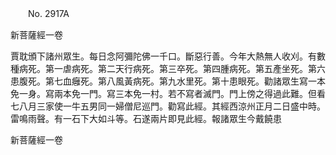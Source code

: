 ﻿　　No. 2917A

新菩薩經一卷

賈耽頒下諸州眾生。每日念阿彌陀佛一千口。斷惡行善。今年大熱無人收刈。有數種病死。第一虐病死。第二天行病死。第三卒死。第四腫病死。第五產坐死。第六患腹死。第七血癰死。第八風黃病死。第九水里死。第十患眼死。勸諸眾生寫一本免一身。寫兩本免一門。寫三本免一村。若不寫者滅門。門上傍之得過此難。但看七八月三家使一牛五男同一婦僧尼巡門。勸寫此經。其經西涼州正月二日盛中時。雷鳴雨聲。有一石下大如斗等。石遂兩片即見此經。報諸眾生今戴饒患

新菩薩經一卷
